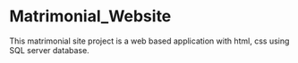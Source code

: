 # Matrimonial_Website
 This matrimonial site project is a web based application with html, css using SQL server database.
